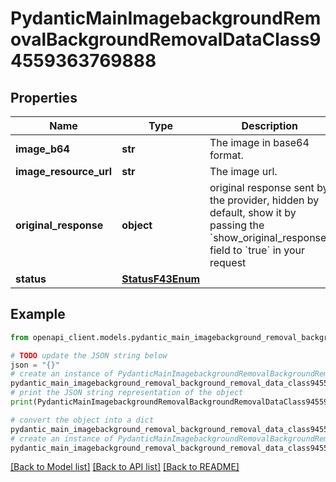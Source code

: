 # PydanticMainImagebackgroundRemovalBackgroundRemovalDataClass94559363769888


## Properties

Name | Type | Description | Notes
------------ | ------------- | ------------- | -------------
**image_b64** | **str** | The image in base64 format. | 
**image_resource_url** | **str** | The image url. | 
**original_response** | **object** | original response sent by the provider, hidden by default, show it by passing the &#x60;show_original_response&#x60; field to &#x60;true&#x60; in your request | [optional] 
**status** | [**StatusF43Enum**](StatusF43Enum.md) |  | 

## Example

```python
from openapi_client.models.pydantic_main_imagebackground_removal_background_removal_data_class94559363769888 import PydanticMainImagebackgroundRemovalBackgroundRemovalDataClass94559363769888

# TODO update the JSON string below
json = "{}"
# create an instance of PydanticMainImagebackgroundRemovalBackgroundRemovalDataClass94559363769888 from a JSON string
pydantic_main_imagebackground_removal_background_removal_data_class94559363769888_instance = PydanticMainImagebackgroundRemovalBackgroundRemovalDataClass94559363769888.from_json(json)
# print the JSON string representation of the object
print(PydanticMainImagebackgroundRemovalBackgroundRemovalDataClass94559363769888.to_json())

# convert the object into a dict
pydantic_main_imagebackground_removal_background_removal_data_class94559363769888_dict = pydantic_main_imagebackground_removal_background_removal_data_class94559363769888_instance.to_dict()
# create an instance of PydanticMainImagebackgroundRemovalBackgroundRemovalDataClass94559363769888 from a dict
pydantic_main_imagebackground_removal_background_removal_data_class94559363769888_form_dict = pydantic_main_imagebackground_removal_background_removal_data_class94559363769888.from_dict(pydantic_main_imagebackground_removal_background_removal_data_class94559363769888_dict)
```
[[Back to Model list]](../README.md#documentation-for-models) [[Back to API list]](../README.md#documentation-for-api-endpoints) [[Back to README]](../README.md)



